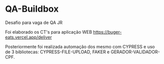 # QA-Buildbox

Desafio para vaga de QA JR 

Foi elaborado os CT's para aplicação WEB https://buger-eats.vercel.app/deliver 

Posteriormente foi realizada automação dos mesmo com CYPRESS e uso de 3 bibliotecas: CYPRESS-FILE-UPLOAD, FAKER e GERADOR-VALIDADOR-CPF.

